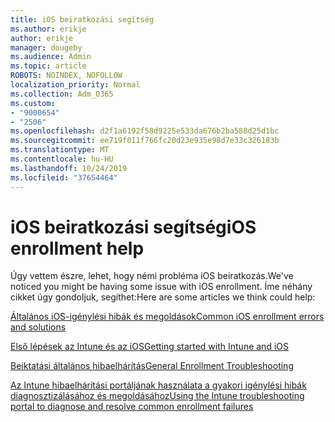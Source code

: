 ```yaml
---
title: iOS beiratkozási segítség
ms.author: erikje
author: erikje
manager: dougeby
ms.audience: Admin
ms.topic: article
ROBOTS: NOINDEX, NOFOLLOW
localization_priority: Normal
ms.collection: Adm_O365
ms.custom:
- "9000654"
- "2506"
ms.openlocfilehash: d2f1a6192f58d9225e533da676b2ba588d25d1bc
ms.sourcegitcommit: ee719f011f766fc20d23e935e98d7e33c326183b
ms.translationtype: MT
ms.contentlocale: hu-HU
ms.lasthandoff: 10/24/2019
ms.locfileid: "37654464"
---
```

# <a name="ios-enrollment-help"></a><span data-ttu-id="31930-102">iOS beiratkozási segítség</span><span class="sxs-lookup"><span data-stu-id="31930-102">iOS enrollment help</span></span>

<span data-ttu-id="31930-103">Úgy vettem észre, lehet, hogy némi probléma iOS beiratkozás.</span><span class="sxs-lookup"><span data-stu-id="31930-103">We've noticed you might be having some issue with iOS enrollment.</span></span> <span data-ttu-id="31930-104">Íme néhány cikket úgy gondoljuk, segíthet:</span><span class="sxs-lookup"><span data-stu-id="31930-104">Here are some articles we think could help:</span></span> 

[<span data-ttu-id="31930-105">Általános iOS-igénylési hibák és megoldások</span><span class="sxs-lookup"><span data-stu-id="31930-105">Common iOS enrollment errors and solutions</span></span>](https://support.microsoft.com/help/4039809/troubleshooting-ios-device-enrollment-in-intune)

[<span data-ttu-id="31930-106">Első lépések az Intune és az iOS</span><span class="sxs-lookup"><span data-stu-id="31930-106">Getting started with Intune and iOS</span></span>](https://docs.microsoft.com/intune/enrollment/ios-enroll)

[<span data-ttu-id="31930-107">Beiktatási általános hibaelhárítás</span><span class="sxs-lookup"><span data-stu-id="31930-107">General Enrollment Troubleshooting</span></span>](https://docs.microsoft.com/intune/enrollment/troubleshoot-device-enrollment-in-intune)

[<span data-ttu-id="31930-108">Az Intune hibaelhárítási portáljának használata a gyakori igénylési hibák diagnosztizálásához és megoldásához</span><span class="sxs-lookup"><span data-stu-id="31930-108">Using the Intune troubleshooting portal to diagnose and resolve common enrollment failures</span></span>](https://docs.microsoft.com/intune/help-desk-operators)